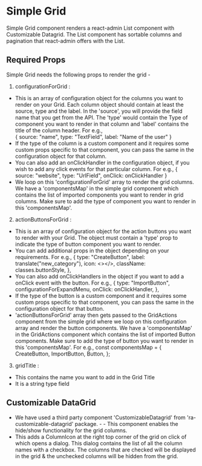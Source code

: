 # Simple Grid

Simple Grid component renders a react-admin List component with Customizable Datagrid. The List component has sortable columns and pagination that react-admin offers with the List.

## Required Props

Simple Grid needs the following props to render the grid -

1. configurationForGrid :

- This is an array of configuration object for the columns you want to render on your Grid. Each column object should contain at least the source, type and the label. In the 'source', you will provide the field name that you get from the API. The 'type' would contain the Type of component you want to render in that column and 'label' contains the title of the column header. For e.g.,  
   {
  source: "name",
  type: "TextField",
  label: "Name of the user"
  }
- If the type of the column is a custom component and it requires some custom props specific to that component, you can pass the same in the configuration object for that column.
- You can also add an onClickHandler in the configuration object, if you wish to add any click events for that particular column. For e.g.,
  {
  source: "website",
  type: "UrlField",
  onClick: onClickHandler
  }
- We loop on this 'configurationForGrid' array to render the grid columns. We have a 'componentsMap' in the simple grid component which contains the list of imported components you want to render in grid columns. Make sure to add the type of component you want to render in this 'componentsMap'.

2. actionButtonsForGrid :

- This is an array of configuration object for the action buttons you want to render with your Grid. The object must contain a 'type' prop to indicate the type of button component you want to render.
- You can add additional props in the object depending on your requirements. For e.g.,
  {
  type: "CreateButton",
  label: translate("new_category"),
  icon: <></>,
  className: classes.buttonStyle,
  },
- You can also add onClickHandlers in the object if you want to add a onClick event with the button.
  For e.g.,
  {
  type: "ImportButton",
  configurationForExpandMenu,
  onClick: onClickHandler,
  },
- If the type of the button is a custom component and it requires some custom props specific to that component, you can pass the same in the configuration object for that button.
- 'actionButtonsForGrid' array then gets passed to the GridActions component from the simple grid where we loop on this configuration array and render the button components. We have a 'componentsMap' in the GridActions component which contains the list of imported Button components. Make sure to add the type of button you want to render in this 'componentsMap'. For e.g.,
  const componentsMap = {
  CreateButton,
  ImportButton,
  Button,
  };

3. gridTitle :

- This contains the name you want to add in the Grid Title
- It is a string type field

## Customizable DataGrid

- We have used a third party component 'CustomizableDatagrid' from 'ra-customizable-datagrid' package. - - This component enables the hide/show functionality for the grid columns.
- This adds a ColumnIcon at the right top corner of the grid on click of which opens a dialog. This dialog contains the list of all the column names with a checkbox. The columns that are checked will be displayed in the grid & the unchecked columns will be hidden from the grid.
